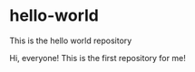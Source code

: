 # hello-world
This is the hello world repository

Hi, everyone!
This is the first repository for me!
